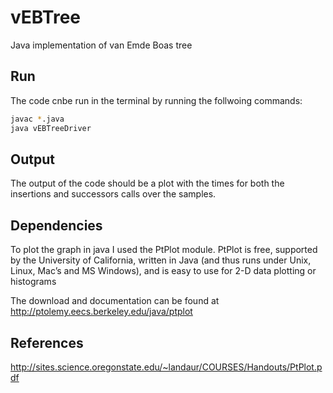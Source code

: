 # vEBTree
Java implementation of van Emde Boas tree

## Run
The code cnbe run in the terminal by running the follwoing commands:
```bash
javac *.java
java vEBTreeDriver
```

## Output
The output of the code should be a plot with the times for both the insertions and successors calls over
the samples.

## Dependencies
To plot the graph in java I used the PtPlot module. PtPlot is free, supported by the University of
California, written in Java (and thus runs under Unix, Linux, Mac’s and MS Windows), and is easy to
use for 2-D data plotting or histograms

The download and documentation can be found at http://ptolemy.eecs.berkeley.edu/java/ptplot

## References
http://sites.science.oregonstate.edu/~landaur/COURSES/Handouts/PtPlot.pdf
